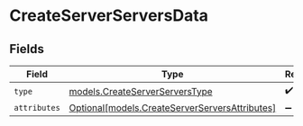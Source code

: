 # CreateServerServersData


## Fields

| Field                                                                                        | Type                                                                                         | Required                                                                                     | Description                                                                                  |
| -------------------------------------------------------------------------------------------- | -------------------------------------------------------------------------------------------- | -------------------------------------------------------------------------------------------- | -------------------------------------------------------------------------------------------- |
| `type`                                                                                       | [models.CreateServerServersType](../models/createserverserverstype.md)                       | :heavy_check_mark:                                                                           | N/A                                                                                          |
| `attributes`                                                                                 | [Optional[models.CreateServerServersAttributes]](../models/createserverserversattributes.md) | :heavy_minus_sign:                                                                           | N/A                                                                                          |